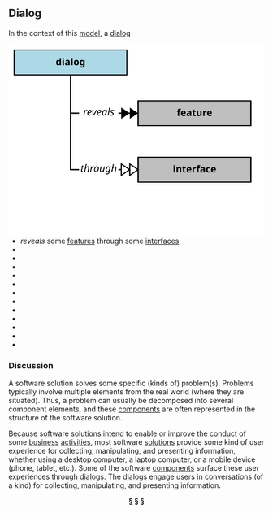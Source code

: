 ## Dialog

In the context of this [model](../domain-inventory.md), a [dialog][dialog]

<img align="right" src="../images/dialog_reveals.svg" />

<ul>
 <li><i>reveals</i> some <a href="feature.md">features</a> through some <a href="interface.md">interfaces</a></li>
 <li> </li>
 <li> </li>
 <li> </li>
 <li> </li>
 <li> </li>
 <li> </li>
 <li> </li>
 <li> </li>
 <li> </li>
 <li> </li>
 <li> </li>
 <li> </li>
</ul>



### Discussion

A software solution solves some specific (kinds of) problem(s).
Problems typically involve multiple elements from the real world (where they are situated).
Thus, a problem can usually be decomposed into several component elements, and these [components][component]
are often represented in the structure of the software solution.

Because software [solutions][solution] intend to enable or improve the conduct of some [business][business] [activities][activity],
most software [solutions][solution] provide some kind of user experience for collecting, manipulating, and
presenting information, whether using a desktop computer, a laptop computer, or a mobile device
(phone, tablet, etc.). Some of the software [components][component] surface these user experiences through [dialogs][dialog].
The [dialogs][dialog] engage users in conversations (of a kind) for
collecting, manipulating, and presenting information.


<div align="center"><b>&sect; &sect; &sect;</b></div>

[activity]: activity.md
[activities]: activity.md
[business]: business.md
[businesses]: business.md
[component]: component.md
[components]: component.md
[developer]: developer.md
[developers]: developer.md
[dialog]: dialog.md
[dialogs]: dialog.md
[expector]: expector.md
[expectors]: expector.md
[feature]: feature.md
[features]: feature.md
[governor]: governor.md
[governors]: governor.md
[improvement]: improvement.md
[improvements]: improvement.md
[instrument]: instrument.md
[instruments]: instrument.md
[interface]: interface.md
[interfaces]: interface.md
[mission]: mission.md
[missions]: mission.md
[requestor]: requestor.md
[requestors]: requestor.md
[solution]: solution.md
[solutions]: solution.md
[stakeholder]: stakeholder.md
[stakeholders]: stakeholder.md
[value]: value.md
[values]: value.md
[vision]: vision.md
[visions]: vision.md

[qualities]: https://educery.dev/papers/modeling/quality-alignment/#business-quality-inventory
[improve]: improvement.md
[measurement]: https://educery.dev/papers/software-requirements/policy/values/#qualities-quantities
[improves]: improvement.md
[quality]: https://educery.dev/papers/modeling/quality-alignment/#business-quality-inventory
[measurable.way]: measurement.md
[valuable]: value.md
